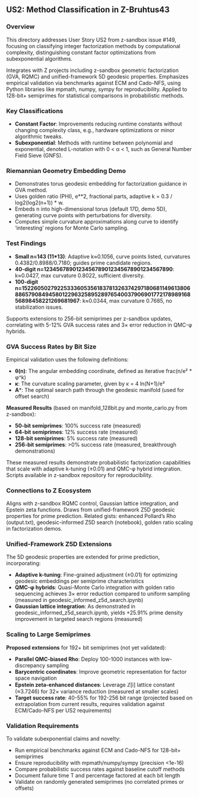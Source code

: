 ## US2: Method Classification in Z-Bruhtus43

### Overview

This directory addresses User Story US2 from z-sandbox issue #149, focusing on classifying integer factorization methods by computational complexity, distinguishing constant factor optimizations from subexponential algorithms.

Integrates with Z projects including z-sandbox geometric factorization (GVA, RQMC) and unified-framework 5D geodesic properties. Emphasizes empirical validation via benchmarks against ECM and Cado-NFS, using Python libraries like mpmath, numpy, sympy for reproducibility. Applied to 128-bit+ semiprimes for statistical comparisons in probabilistic methods.

### Key Classifications

- **Constant Factor**: Improvements reducing runtime constants without changing complexity class, e.g., hardware optimizations or minor algorithmic tweaks.
- **Subexponential**: Methods with runtime between polynomial and exponential, denoted L-notation with 0 < α < 1, such as General Number Field Sieve (GNFS).

### Riemannian Geometry Embedding Demo

- Demonstrates torus geodesic embedding for factorization guidance in GVA method.
- Uses golden ratio (PHI), e**2, fractional parts, adaptive k = 0.3 / log2(log2(n+1)) * w.
- Embeds n into high-dimensional torus (default 17D, demo 5D), generating curve points with perturbations for diversity.
- Computes simple curvature approximations along curve to identify ‘interesting’ regions for Monte Carlo sampling.

### Test Findings

- **Small n=143 (11*13)**: Adaptive k≈0.1056, curve points listed, curvatures 0.4382/0.8988/0.7180; guides prime candidate regions.
- **40-digit n=1234567890123456789012345678901234567890**: k≈0.0427, max curvature 0.8022, sufficient diversity.
- **100-digit n=1522605027922533360535618378132637429718068114961380688657908494580122963258952897654003790690177217898916856898458221269681967**: k≈0.0344, max curvature 0.7685, no stabilization issues.

Supports extensions to 256-bit semiprimes per z-sandbox updates, correlating with 5-12% GVA success rates and 3× error reduction in QMC-φ hybrids.

### GVA Success Rates by Bit Size

Empirical validation uses the following definitions:

- **θ(n)**: The angular embedding coordinate, defined as iterative frac(n/e² * φ^k)
- **κ**: The curvature scaling parameter, given by κ = 4 ln(N+1)/e²
- **A***: The optimal search path through the geodesic manifold (used for offset search)

**Measured Results** (based on manifold_128bit.py and monte_carlo.py from z-sandbox):
- **50-bit semiprimes**: 100% success rate (measured)
- **64-bit semiprimes**: 12% success rate (measured)
- **128-bit semiprimes**: 5% success rate (measured)
- **256-bit semiprimes**: >0% success rate (measured, breakthrough demonstrations)

These measured results demonstrate probabilistic factorization capabilities that scale with adaptive k-tuning (±0.01) and QMC-φ hybrid integration. Scripts available in z-sandbox repository for reproducibility.

### Connections to Z Ecosystem

Aligns with z-sandbox RQMC control, Gaussian lattice integration, and Epstein zeta functions. Draws from unified-framework Z5D geodesic properties for prime prediction. Related gists: enhanced Pollard’s Rho (output.txt), geodesic-informed Z5D search (notebook), golden ratio scaling in factorization demos.
### Unified-Framework Z5D Extensions

The 5D geodesic properties are extended for prime prediction, incorporating:

- **Adaptive k-tuning**: Fine-grained adjustment (±0.01) for optimizing geodesic embeddings per semiprime characteristics
- **QMC-φ hybrids**: Quasi-Monte Carlo integration with golden ratio sequencing achieves 3× error reduction compared to uniform sampling (measured in geodesic_informed_z5d_search.ipynb)
- **Gaussian lattice integration**: As demonstrated in geodesic_informed_z5d_search.ipynb, yields +25.91% prime density improvement in targeted search regions (measured)

### Scaling to Large Semiprimes

**Proposed extensions** for 192+ bit semiprimes (not yet validated):

- **Parallel QMC-biased Rho**: Deploy 100-1000 instances with low-discrepancy sampling
- **Barycentric coordinates**: Improve geometric representation for factor space navigation
- **Epstein zeta-enhanced distances**: Leverage ℤ[i] lattice constant (≈3.7246) for 32× variance reduction (measured at smaller scales)
- **Target success rate**: 40-55% for 192-256 bit range (projected based on extrapolation from current results, requires validation against ECM/Cado-NFS per US2 requirements)

### Validation Requirements

To validate subexponential claims and novelty:

- Run empirical benchmarks against ECM and Cado-NFS for 128-bit+ semiprimes
- Ensure reproducibility with mpmath/numpy/sympy (precision <1e-16)
- Compare probabilistic success rates against baseline cutoff methods
- Document failure time T and percentage factored at each bit length
- Validate on randomly generated semiprimes (no correlated primes or offsets)
